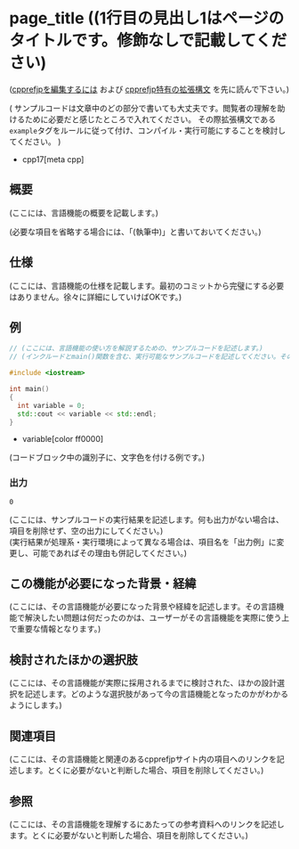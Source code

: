 # page_title ((1行目の見出し1はページのタイトルです。修飾なしで記載してください)

([cpprefjpを編集するには](start_editing.md) および [cpprefjp特有の拡張構文](specialized.md) を先に読んで下さい。)

(
  サンプルコードは文章中のどの部分で書いても大丈夫です。閲覧者の理解を助けるために必要だと感じたところで入れてください。
  その際拡張構文である`example`タグをルールに従って付け、コンパイル・実行可能にすることを検討してください。
)

* cpp17[meta cpp]

<!-- `[meta cpp]`は、機能が追加・非推奨・削除されたバージョンを表すメタ情報。改行して複数指定ができる。 -->
<!--    `cpp11[meta cpp]` : C++11で追加された機能 -->
<!--    `cpp14[meta cpp]` : C++14で追加された機能 -->
<!--    `cpp17[meta cpp]` : C++17で追加された機能 -->
<!--    `cpp20[meta cpp]` : C++20で追加された機能 -->
<!--    `cpp23[meta cpp]` : C++23で追加された機能 -->
<!--    `cpp11deprecated[meta cpp]` : C++11で非推奨になった機能 -->
<!--    `cpp14deprecated[meta cpp]` : C++14で非推奨になった機能 -->
<!--    `cpp14removed[meta cpp]` : C++14で削除された機能 -->
<!--    `cpp17deprecated[meta cpp]` : C++17で非推奨になった機能 -->
<!--    `cpp17removed[meta cpp]` : C++17で削除された機能 -->
<!--    `cpp20deprecated[meta cpp]` : C++20で非推奨になった機能 -->
<!--    `cpp20removed[meta cpp]` : C++20で削除された機能 -->
<!--    `cpp23deprecated[meta cpp]` : C++23で非推奨になった機能 -->
<!--    `cpp23removed[meta cpp]` : C++23で削除された機能 -->

## 概要
(ここには、言語機能の概要を記載します。)

(必要な項目を省略する場合には、「(執筆中)」と書いておいてください。)


## 仕様
(ここには、言語機能の仕様を記載します。最初のコミットから完璧にする必要はありません。徐々に詳細にしていけばOKです。)


## 例
```cpp example
// (ここには、言語機能の使い方を解説するための、サンプルコードを記述します。)
// (インクルードとmain()関数を含む、実行可能なサンプルコードを記述してください。そのようなコードブロックにはexampleタグを付けます。)

#include <iostream>

int main()
{
  int variable = 0;
  std::cout << variable << std::endl;
}
```
* variable[color ff0000]

(コードブロック中の識別子に、文字色を付ける例です。)

### 出力
```
0
```

(ここには、サンプルコードの実行結果を記述します。何も出力がない場合は、項目を削除せず、空の出力にしてください。)  
(実行結果が処理系・実行環境によって異なる場合は、項目名を「出力例」に変更し、可能であればその理由も併記してください。)


## この機能が必要になった背景・経緯
(ここには、その言語機能が必要になった背景や経緯を記述します。その言語機能で解決したい問題は何だったのかは、ユーザーがその言語機能を実際に使う上で重要な情報となります。)


## 検討されたほかの選択肢
(ここには、その言語機能が実際に採用されるまでに検討された、ほかの設計選択を記述します。どのような選択肢があって今の言語機能となったのかがわかるようにします。)


## 関連項目
(ここには、その言語機能と関連のあるcpprefjpサイト内の項目へのリンクを記述します。とくに必要がないと判断した場合、項目を削除してください。)


## 参照
(ここには、その言語機能を理解するにあたっての参考資料へのリンクを記述します。とくに必要がないと判断した場合、項目を削除してください。)

